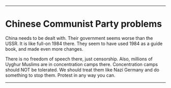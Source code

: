 
***

# Chinese Communist Party problems

China needs to be dealt with. Their government seems worse than the USSR. It is like full-on 1984 there. They seem to have used 1984 as a guide book, and made even more changes.

There is no freedom of speech there, just censorship. Also, millions of Uyghur Muslims are in concentration camps there. Concentration camps should NOT be tolerated. We should treat them like Nazi Germany and do something to stop them. Protest in any way you can.

***
